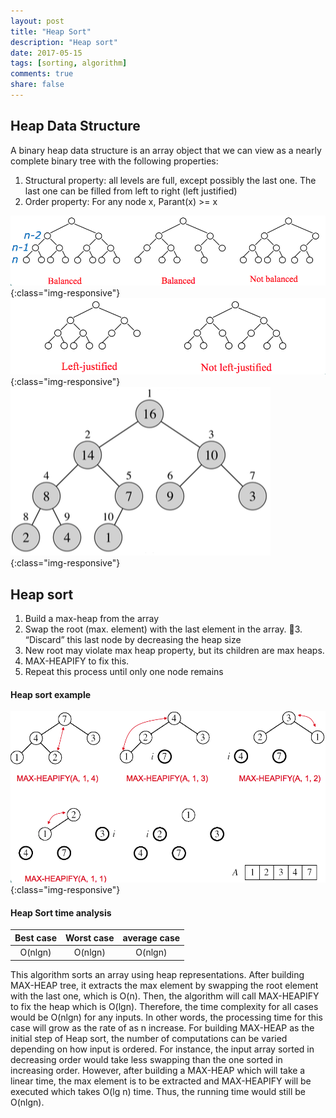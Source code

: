 ```yaml
---
layout: post
title: "Heap Sort"
description: "Heap sort"
date: 2017-05-15
tags: [sorting, algorithm]
comments: true
share: false
---
```


## Heap Data Structure

A binary heap data structure is an array object that we can view as a nearly complete binary tree with the following properties:
1. Structural property: all levels are full, except possibly the last one. The last one can be filled from left to right (left justified)
2. Order property: For any node x, Parant(x) >= x


![HeapSort](/assets/images/HeapBalanced.png){:class="img-responsive"}
![HeapSort](/assets/images/HeapLeftJustified.png){:class="img-responsive"}
![HeapSort](/assets/images/HeapExample.png){:class="img-responsive"}

## Heap sort

1. Build a max-heap from the array
2. Swap the root (max. element) with the last element in the array.
􏰀3. “Discard” this last node by decreasing the heap size
4. New root may violate max heap property, but its children are max heaps.
5. MAX-HEAPIFY to fix this.
6. Repeat this process until only one node remains


#### Heap sort example

![HeapSort](/assets/images/HeapSortExample.png){:class="img-responsive"}

#### Heap Sort time analysis

| Best case | Worst case | average case |
|:--------:|:--------:|:-------:|
| O(nlgn)  | O(nlgn) | O(nlgn) |

This algorithm sorts an array using heap representations. After building MAX-HEAP tree, it extracts the max element by swapping the root element with the last one, which is O(n). Then, the algorithm will call MAX-HEAPIFY to fix the heap which is O(lgn). Therefore, the time complexity for all cases would be O(nlgn) for any inputs. In other words, the processing time for this case will grow as the rate of  as n increase. For building MAX-HEAP as the initial step of Heap sort, the number of computations can be varied depending on how input is ordered. For instance, the input array sorted in decreasing order would take less swapping than the one sorted in increasing order. However, after building a MAX-HEAP which will take a linear time, the max element is to be extracted and MAX-HEAPIFY will be executed which takes O(lg n) time. Thus, the running time would still be O(nlgn). 

